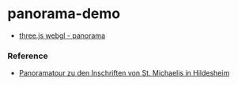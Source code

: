 panorama-demo
=============
- [three.js webgl - panorama](https://dirkarnez.github.io/panorama-demo/)

### Reference
- [Panoramatour zu den Inschriften von St. Michaelis in Hildesheim](https://www.inschriften.net/hildesheim/rundgang/index.html)
